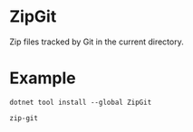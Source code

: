 # ZipGit
Zip files tracked by Git in the current directory.

# Example
```
dotnet tool install --global ZipGit
```
```
zip-git
```
